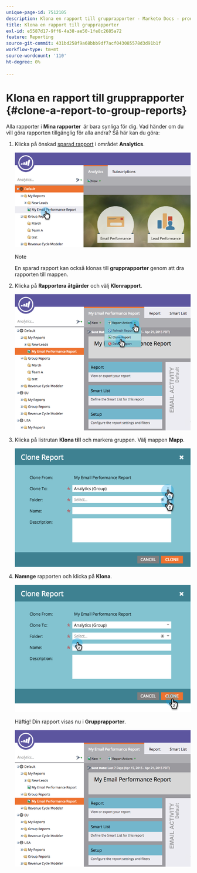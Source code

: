 ```yaml
---
unique-page-id: 7512105
description: Klona en rapport till grupprapporter - Marketo Docs - produktdokumentation
title: Klona en rapport till grupprapporter
exl-id: e5587d17-9ff6-4a38-ae50-1fe8c2685a72
feature: Reporting
source-git-commit: 431bd258f9a68bbb9df7acf043085578d3d91b1f
workflow-type: tm+mt
source-wordcount: '110'
ht-degree: 0%

---
```


# Klona en rapport till grupprapporter {#clone-a-report-to-group-reports}

Alla rapporter i **Mina rapporter &#x200B;** är bara synliga för dig. Vad händer om du vill göra rapporten tillgänglig för alla andra? Så här kan du göra:

1. Klicka på önskad [sparad rapport](/help/marketo/product-docs/reporting/basic-reporting/creating-reports/save-a-report.md) i området **Analytics**.

   ![](assets/image2015-4-21-11-3a25-3a54.png)

   >[!NOTE]
   >
   >En sparad rapport kan också klonas till **grupprapporter** genom att dra rapporten till mappen.

1. Klicka på **Rapportera åtgärder** och välj **Klonrapport**.

   ![](assets/image2015-4-21-11-3a29-3a32.png)

1. Klicka på listrutan **Klona till** och markera gruppen. Välj mappen **Mapp**.

   ![](assets/image2015-4-21-11-3a32-3a0.png)

1. **Namnge** rapporten och klicka på **Klona**.

   ![](assets/image2015-4-21-11-3a33-3a11.png)

   Häftig! Din rapport visas nu i **Grupprapporter**.

   ![](assets/image2015-4-21-11-3a37-3a25.png)
